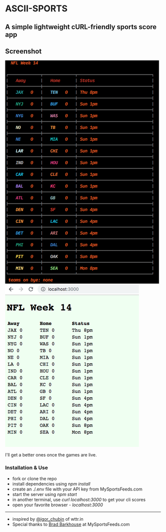 # ASCII-SPORTS

## A simple lightweight cURL-friendly sports score app

## Screenshot

![screenshot-cli](./images/screenShot-cli.png?raw=true "Screenshot CLIs")
![screenshot-html](./images/screenShot-html.png?raw=true "Screenshot HTML")

I'll get a better ones once the games are live.

### Installation & Use

- fork or clone the repo
- install dependencies using *npm install*
- create an ./.env file with your API key from MySportsFeeds.com
- start the server using *npm start*
- in another terminal, use *curl localhost:3000* to get your cli scores
- open your favorite browser - *localhost:3000*
*********
- inspired by [@igor_chubin](https://github.com/chubin) of wttr.in
- Special thanks to [Brad Barkhouse](https://github.com/bradbarkhouse) at MySportsFeeds.com
